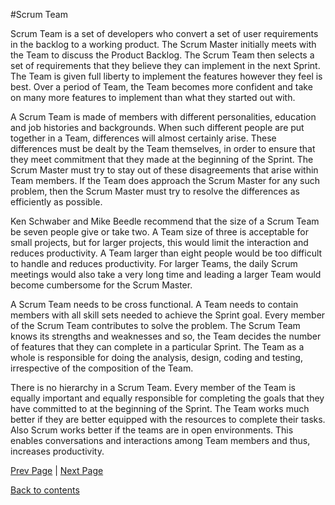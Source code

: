 #Scrum Team

Scrum Team is a set of developers who convert a set of user requirements in the backlog to a working product. The Scrum Master initially meets with the Team to discuss the Product Backlog. The Scrum Team then selects a set of requirements that they believe they can implement in the next Sprint. The Team is given full liberty to implement the features however they feel is best. Over a period of Team, the Team becomes more confident and take on many more features to implement than what they started out with.

A Scrum Team is made of members with different personalities, education and job histories and backgrounds. When such different people are put together in a Team, differences will almost certainly arise. These differences must be dealt by the Team themselves, in order to ensure that they meet commitment that they made at the beginning of the Sprint. The Scrum Master must try to stay out of these disagreements that arise within Team members. If the Team does approach the Scrum Master for any such problem, then the Scrum Master must try to resolve the differences as efficiently as possible.

Ken Schwaber and Mike Beedle recommend that the size of a Scrum Team be seven people give or take two. A Team size of three is acceptable for small projects, but for larger projects, this would limit the interaction and reduces productivity. A Team larger than eight people would be too difficult to handle and reduces productivity. For larger Teams, the daily Scrum meetings would also take a very long time and leading a larger Team would become cumbersome for the Scrum Master.

A Scrum Team needs to be cross functional. A Team needs to contain members with all skill sets needed to achieve the Sprint goal. Every member of the Scrum Team contributes to solve the problem. The Scrum Team knows its strengths and weaknesses and so, the Team decides the number of features that they can complete in a particular Sprint. The Team as a whole is responsible for doing the analysis, design, coding and testing, irrespective of the composition of the Team.

There is no hierarchy in a Scrum Team. Every member of the Team is equally important and equally responsible for completing the goals that they have committed to at the beginning of the Sprint. The Team works much better if they are better equipped with the resources to complete their tasks. Also Scrum works better if the teams are in open environments. This enables conversations and interactions among Team members and thus, increases productivity.

[Prev Page]() | [Next Page]()
 
 [Back to contents](https://github.com/Krithika-Balan2290/Scrum/blob/master/README.md)
